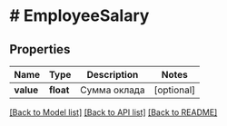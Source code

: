 # # EmployeeSalary

## Properties

Name | Type | Description | Notes
------------ | ------------- | ------------- | -------------
**value** | **float** | Сумма оклада | [optional]

[[Back to Model list]](../../README.md#models) [[Back to API list]](../../README.md#endpoints) [[Back to README]](../../README.md)
